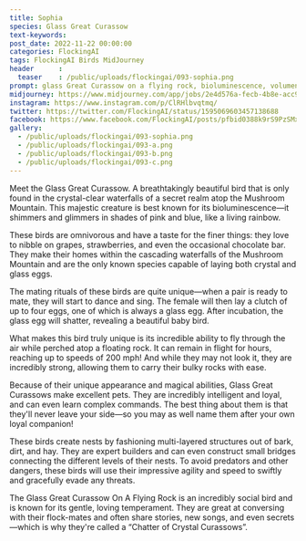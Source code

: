 ```yaml
---
title: Sophia
species: Glass Great Curassow
text-keywords: 
post_date: 2022-11-22 00:00:00
categories: FlockingAI
tags: FlockingAI Birds MidJourney 
header      :
  teaser    : /public/uploads/flockingai/093-sophia.png
prompt: glass Great Curassow on a flying rock, bioluminescence, volumentric light with fog and lightbeams, reflections, stars, universe, crystal waterfall under the mushrooms, hyperreal, superdetailed, Octane Render, Redshift, Vray, Seed 18961
midjourney: https://www.midjourney.com/app/jobs/2e4d576a-fecb-4b8e-acc9-5f7e4509916e
instagram: https://www.instagram.com/p/ClRHlbvqtmq/
twitter: https://twitter.com/FlockingAI/status/1595069603457138688
facebook: https://www.facebook.com/FlockingAI/posts/pfbid0388k9rS9PzSMxvUhJZRgWrbAHr8efVTHzSJPCutCC2VMJtgDCi1MtUEYcygMA6Gw1l
gallery: 
  - /public/uploads/flockingai/093-sophia.png
  - /public/uploads/flockingai/093-a.png
  - /public/uploads/flockingai/093-b.png
  - /public/uploads/flockingai/093-c.png
---
```


Meet the Glass Great Curassow. A breathtakingly beautiful bird that is only found in the crystal-clear waterfalls of a secret realm atop the Mushroom Mountain. This majestic creature is best known for its bioluminescence—it shimmers and glimmers in shades of pink and blue, like a living rainbow.

These birds are omnivorous and have a taste for the finer things: they love to nibble on grapes, strawberries, and even the occasional chocolate bar. They make their homes within the cascading waterfalls of the Mushroom Mountain and are the only known species capable of laying both crystal and glass eggs.

The mating rituals of these birds are quite unique—when a pair is ready to mate, they will start to dance and sing. The female will then lay a clutch of up to four eggs, one of which is always a glass egg. After incubation, the glass egg will shatter, revealing a beautiful baby bird.

What makes this bird truly unique is its incredible ability to fly through the air while perched atop a floating rock. It can remain in flight for hours, reaching up to speeds of 200 mph! And while they may not look it, they are incredibly strong, allowing them to carry their bulky rocks with ease.

Because of their unique appearance and magical abilities, Glass Great Curassows make excellent pets. They are incredibly intelligent and loyal, and can even learn complex commands. The best thing about them is that they'll never leave your side—so you may as well name them after your own loyal companion!

These birds create nests by fashioning multi-layered structures out of bark, dirt, and hay. They are expert builders and can even construct small bridges connecting the different levels of their nests. To avoid predators and other dangers, these birds will use their impressive agility and speed to swiftly and gracefully evade any threats.

The Glass Great Curassow On A Flying Rock is an incredibly social bird and is known for its gentle, loving temperament. They are great at conversing with their flock-mates and often share stories, new songs, and even secrets—which is why they're called a “Chatter of Crystal Curassows”.
